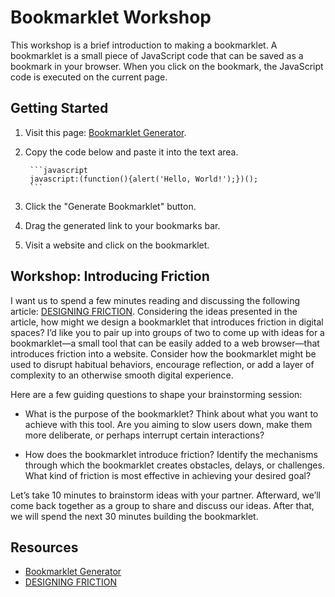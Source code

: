 # Bookmarklet Workshop

This workshop is a brief introduction to making a bookmarklet. A bookmarklet is a small piece of JavaScript code that can be saved as a bookmark in your browser. When you click on the bookmark, the JavaScript code is executed on the current page.

## Getting Started

1. Visit this page: [Bookmarklet Generator](https://generatebookmarklet.pages.dev/).
2. Copy the code below and paste it into the text area.

        ```javascript
        javascript:(function(){alert('Hello, World!');})();
        ```
        
3. Click the "Generate Bookmarklet" button.
4. Drag the generated link to your bookmarks bar.
5. Visit a website and click on the bookmarklet.

## Workshop: Introducing Friction

I want us to spend a few minutes reading and discussing the following article: [DESIGNING FRICTION](https://designingfriction.com/). Considering the ideas presented in the article, how might we design a bookmarklet that introduces friction in digital spaces? I’d like you to pair up into groups of two to come up with ideas for a bookmarklet—a small tool that can be easily added to a web browser—that introduces friction into a website. Consider how the bookmarklet might be used to disrupt habitual behaviors, encourage reflection, or add a layer of complexity to an otherwise smooth digital experience.

Here are a few guiding questions to shape your brainstorming session:

- What is the purpose of the bookmarklet?
        Think about what you want to achieve with this tool. Are you aiming to slow users down, make them more deliberate, or perhaps interrupt certain interactions?

- How does the bookmarklet introduce friction?
        Identify the mechanisms through which the bookmarklet creates obstacles, delays, or challenges. What kind of friction is most effective in achieving your desired goal?

Let’s take 10 minutes to brainstorm ideas with your partner. Afterward, we’ll come back together as a group to share and discuss our ideas. After that, we will spend the next 30 minutes building the bookmarklet.

## Resources

- [Bookmarklet Generator](https://generatebookmarklet.pages.dev/)
- [DESIGNING FRICTION](https://designingfriction.com/)
